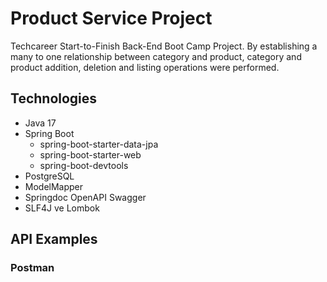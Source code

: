 # Product Service Project

Techcareer Start-to-Finish Back-End Boot Camp Project. By establishing a many to one relationship between category and product, category and product addition, deletion and listing operations were performed.

## Technologies

- Java 17
- Spring Boot
    - spring-boot-starter-data-jpa
    - spring-boot-starter-web
    - spring-boot-devtools
- PostgreSQL
- ModelMapper
- Springdoc OpenAPI Swagger
- SLF4J ve Lombok

## API Examples

### Postman

